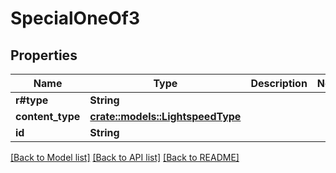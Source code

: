 # SpecialOneOf3

## Properties

Name | Type | Description | Notes
------------ | ------------- | ------------- | -------------
**r#type** | **String** |  | 
**content_type** | [**crate::models::LightspeedType**](LightspeedType.md) |  | 
**id** | **String** |  | 

[[Back to Model list]](../README.md#documentation-for-models) [[Back to API list]](../README.md#documentation-for-api-endpoints) [[Back to README]](../README.md)


